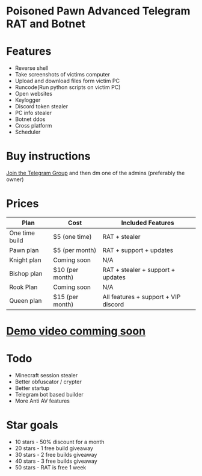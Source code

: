 # Poisoned Pawn Advanced Telegram RAT and Botnet

# Features
- Reverse shell
- Take screenshots of victims computer
- Upload and download files form victim PC
- Runcode(Run python scripts on victim PC)
- Open websites
- Keylogger
- Discord token stealer
- PC info stealer
- Botnet ddos
- Cross platform
- Scheduler

# Buy instructions
[Join the Telegram Group](https://t.me/+5jQJ3Rv7T_dhN2Y0) and then dm one of the admins (preferably the owner)

# Prices

| Plan          | Cost            | Included Features                       |
| ------------- | --------------- | --------------------------------------- |
| One time build| $5 (one time)   | RAT + stealer                           |
| Pawn plan     | $5 (per month)  | RAT + support + updates                 |
| Knight plan   | Coming soon     | N/A                                     |
| Bishop plan   | $10 (per month) | RAT + stealer + support + updates       |
| Rook Plan     | Coming soon     | N/A                                     |
| Queen plan    | $15 (per month) | All features + support + VIP discord    |

# [Demo video comming soon](https://)

# Todo

- Minecraft session stealer
- Better obfuscator / crypter
- Better startup
- Telegram bot based builder
- More Anti AV features


# Star goals

- 10 stars - 50% discount for a month
- 20 stars - 1 free build giveaway
- 30 stars - 2 free builds giveaway
- 40 stars - 3 free builds giveaway
- 50 stars - RAT is free 1 week

